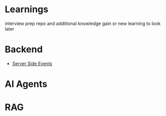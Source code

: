 # Learnings

interview prep repo and additional knowledge gain or new learning to look later

# Backend
* [Server Side Events](https://github.com/abhimvp/Learnings/tree/main/Backend/Server_sent_events)

# AI Agents

# RAG

